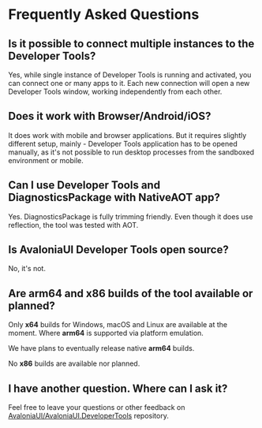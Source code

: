 # Frequently Asked Questions

## Is it possible to connect multiple instances to the Developer Tools?

Yes, while single instance of Developer Tools is running and activated, you can connect one or many apps to it.
Each new connection will open a new Developer Tools window, working independently from each other.

## Does it work with Browser/Android/iOS?

It does work with mobile and browser applications. But it requires slightly different setup, mainly - Developer Tools application has to be opened manually, as it's not possible to run desktop processes from the sandboxed environment or mobile.

## Can I use Developer Tools and DiagnosticsPackage with NativeAOT app?

Yes. DiagnosticsPackage is fully trimming friendly. Even though it does use reflection, the tool was tested with AOT.

## Is AvaloniaUI Developer Tools open source?

No, it's not.

## Are arm64 and x86 builds of the tool available or planned?

Only **x64** builds for Windows, macOS and Linux are available at the moment. Where **arm64** is supported via platform emulation.

We have plans to eventually release native **arm64** builds.

No **x86** builds are available nor planned.

## I have another question. Where can I ask it?

Feel free to leave your questions or other feedback on [AvaloniaUI/AvaloniaUI.DeveloperTools](https://github.com/AvaloniaUI/AvaloniaUI.DeveloperTools/ ) repository.
